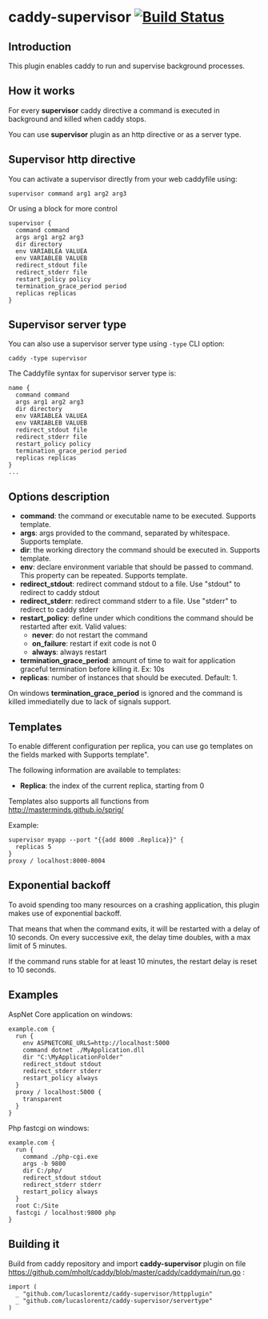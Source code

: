 # caddy-supervisor [![Build Status](https://travis-ci.org/lucaslorentz/caddy-supervisor.svg?branch=master)](https://travis-ci.org/lucaslorentz/caddy-supervisor)

## Introduction
This plugin enables caddy to run and supervise background processes.

## How it works
For every **supervisor** caddy directive a command is executed in background and killed when caddy stops.

You can use **supervisor** plugin as an http directive or as a server type.

## Supervisor http directive
You can activate a supervisor directly from your web caddyfile using:
```
supervisor command arg1 arg2 arg3
```

Or using a block for more control
```
supervisor {
  command command
  args arg1 arg2 arg3
  dir directory
  env VARIABLEA VALUEA
  env VARIABLEB VALUEB
  redirect_stdout file
  redirect_stderr file
  restart_policy policy
  termination_grace_period period
  replicas replicas
}
```

## Supervisor server type
You can also use a supervisor server type using `-type` CLI option:
```
caddy -type supervisor
```

The Caddyfile syntax for supervisor server type is:
```
name {
  command command
  args arg1 arg2 arg3
  dir directory
  env VARIABLEA VALUEA
  env VARIABLEB VALUEB
  redirect_stdout file
  redirect_stderr file
  restart_policy policy
  termination_grace_period period
  replicas replicas
}
...
```

## Options description

- **command**: the command or executable name to be executed. Supports template.
- **args**: args provided to the command, separated by whitespace. Supports template.
- **dir**: the working directory the command should be executed in. Supports template.
- **env**: declare environment variable that should be passed to command. This property can be repeated. Supports template.
- **redirect_stdout**: redirect command stdout to a file. Use "stdout" to redirect to caddy stdout
- **redirect_stderr**: redirect command stderr to a file. Use "stderr" to redirect to caddy stderr
- **restart_policy**: define under which conditions the command should be restarted after exit. Valid values:
  - **never**: do not restart the command
  - **on_failure**: restart if exit code is not 0
  - **always**: always restart
- **termination_grace_period**: amount of time to wait for application graceful termination before killing it. Ex: 10s
- **replicas**: number of instances that should be executed. Default: 1.

On windows **termination_grace_period** is ignored and the command is killed immediatelly due to lack of signals support.

## Templates
To enable different configuration per replica, you can use go templates on the fields marked with Supports template".

The following information are available to templates:
- **Replica**: the index of the current replica, starting from 0

Templates also supports all functions from http://masterminds.github.io/sprig/

Example:
```
supervisor myapp --port "{{add 8000 .Replica}}" {
  replicas 5
}
proxy / localhost:8000-8004
```

## Exponential backoff
To avoid spending too many resources on a crashing application, this plugin makes use of exponential backoff.

That means that when the command exits, it will be restarted with a delay of 10 seconds.
On every successive exit, the delay time doubles, with a max limit of 5 minutes.

If the command runs stable for at least 10 minutes, the restart delay is reset to 10 seconds.

## Examples
AspNet Core application on windows:
```
example.com {
  run {
    env ASPNETCORE_URLS=http://localhost:5000
    command dotnet ./MyApplication.dll
    dir "C:\MyApplicationFolder"
    redirect_stdout stdout
    redirect_stderr stderr
    restart_policy always
  }
  proxy / localhost:5000 {
    transparent
  }
}
```

Php fastcgi on windows:
```
example.com {
  run {
    command ./php-cgi.exe
    args -b 9800
    dir C:/php/
    redirect_stdout stdout
    redirect_stderr stderr
    restart_policy always
  }
  root C:/Site
  fastcgi / localhost:9800 php
}
```

## Building it
Build from caddy repository and import  **caddy-supervisor** plugin on file https://github.com/mholt/caddy/blob/master/caddy/caddymain/run.go :
```
import (
  _ "github.com/lucaslorentz/caddy-supervisor/httpplugin"
  _ "github.com/lucaslorentz/caddy-supervisor/servertype"
)
```
